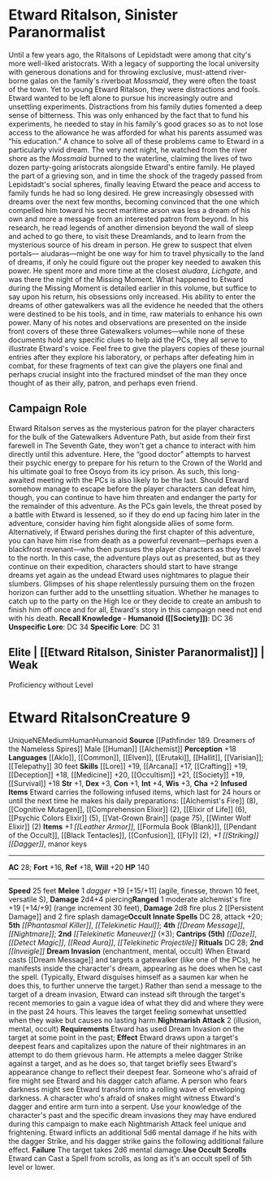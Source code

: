 ﻿---
ac: '28'
alignment: NE
all_resistance: null
burrow_speed: null
charisma: '+2'
climb_speed: null
constitution: '+1'
creature_ability:
- Dream Invasion
- Infused Items
- Nightmarish Attack
- Use Occult Scrolls
creature_family: null
description: "Until a few years ago, the Ritalsons of Lepidstadt were among that city's\
  \ more well-liked aristocrats. With a legacy of supporting the local university\
  \ with generous donations and for throwing exclusive, must-attend river-borne galas\
  \ on the family's riverboat <i>Mossmaid</i>, they were often the toast of the town.\
  \ Yet to young Etward Ritalson, they were distractions and fools.<br/><br/> Etward\
  \ wanted to be left alone to pursue his increasingly outre and unsettling experiments.\
  \ Distractions from his family duties fomented a deep sense of bitterness. This\
  \ was only enhanced by the fact that to fund his experiments, he needed to stay\
  \ in his family's good graces so as to not lose access to the allowance he was afforded\
  \ for what his parents assumed was \u201Chis education.\u201D<br/><br/> A chance\
  \ to solve all of these problems came to Etward in a particularly vivid dream. The\
  \ very next night, he watched from the river shore as the <i>Mossmaid</i> burned\
  \ to the waterline, claiming the lives of two dozen party-going aristocrats alongside\
  \ Etward's entire family. He played the part of a grieving son, and in time the\
  \ shock of the tragedy passed from Lepidstadt's social spheres, finally leaving\
  \ Etward the peace and access to family funds he had so long desired.<br/><br/>\
  \ He grew increasingly obsessed with dreams over the next few months, becoming convinced\
  \ that the one which compelled him toward his secret maritime arson was less a dream\
  \ of his own and more a message from an interested patron from beyond. In his research,\
  \ he read legends of another dimension beyond the wall of sleep and ached to go\
  \ there, to visit these Dreamlands, and to learn from the mysterious source of his\
  \ dream in person. He grew to suspect that elven portals\u2014 aiudaras\u2014might\
  \ be one way for him to travel physically to the land of dreams, if only he could\
  \ figure out the proper key needed to awaken this power. He spent more and more\
  \ time at the closest <i>aiudara</i>, <i>Lichgate</i>, and was there the night of\
  \ the Missing Moment.<br/><br/> What happened to Etward during the Missing Moment\
  \ is detailed earlier in this volume, but suffice to say upon his return, his obsessions\
  \ only increased. His ability to enter the dreams of other gatewalkers was all the\
  \ evidence he needed that the others were destined to be his tools, and in time,\
  \ raw materials to enhance his own power. Many of his notes and observations are\
  \ presented on the inside front covers of these three Gatewalkers volumes\u2014\
  while none of these documents hold any specific clues to help aid the PCs, they\
  \ all serve to illustrate Etward's voice. Feel free to give the players copies of\
  \ these journal entries after they explore his laboratory, or perhaps after defeating\
  \ him in combat, for these fragments of text can give the players one final and\
  \ perhaps crucial insight into the fractured mindset of the man they once thought\
  \ of as their ally, patron, and perhaps even friend."
dexterity: '+3'
element: null
fly_speed: null
fortitude: '+16'
hp: '140'
id: '2515'
immunity: null
intelligence: '+4'
land_speed: '25'
language:
- '[[DATABASE/language/Aklo|Aklo]]'
- '[[DATABASE/language/Common|Common]]'
- '[[DATABASE/language/Elven|Elven]]'
- '[[DATABASE/language/Erutaki|Erutaki]]'
- '[[DATABASE/language/Hallit|Hallit]]'
- '[[DATABASE/language/Varisian|Varisian]] ; [[DATABASE/monsterability/Telepathy|telepathy]]
  30 feet'
level: '9'
max_speed: '25'
name: Etward Ritalson
perception: '+18'
rarity: Unique
reflex: '+18'
resistance: null
rus_type_level: null
sense: null
size: Medium
skill:
- '[[DATABASE/skill/Lore|Academia Lore]] +19'
- '[[DATABASE/skill/Arcana|Arcana]] +17'
- '[[DATABASE/skill/Crafting|Crafting]] +19'
- '[[DATABASE/skill/Deception|Deception]] +18'
- '[[DATABASE/skill/Medicine|Medicine]] +20'
- '[[DATABASE/skill/Occultism|Occultism]] +21'
- '[[DATABASE/skill/Society|Society]] +19'
- '[[DATABASE/skill/Survival|Survival]] +18'
source: '[[DATABASE/source/Pathfinder 189. Dreamers of the Nameless Spires|Pathfinder
  #189: Dreamers of the Nameless Spires]]'
speed:
- 25 feet
spell:
- '[[DATABASE/spell/Daze|Daze]]'
- '[[DATABASE/spell/Detect Magic|DetectMagic]]'
- '[[DATABASE/spell/Dream Message|Dream Message]]'
- '[[DATABASE/spell/Nightmare|Nightmare]]'
- '[[DATABASE/spell/Phantasmal Killer|Phantasmal Killer]]'
- '[[DATABASE/spell/Read Aura|Read Aura]]'
- '[[DATABASE/spell/Telekinetic Haul|Telekinetic Haul]]'
- '[[DATABASE/spell/Telekinetic Maneuver|Telekinetic Maneuver]]'
- '[[DATABASE/spell/Telekinetic Projectile|TelekineticProjectile]]'
strength: '+1'
strength_req: '1'
strongest_save:
- Will
swim_speed: null
trait:
- '[[DATABASE/trait/Human|Human]]'
- '[[DATABASE/trait/Humanoid|Humanoid]]'
- '[[DATABASE/trait/Unique|Unique]]'
type: Creature
vision: null
weakest_save:
- Fortitude
weakness: null
will: '+20'
wisdom: '+3'

---
# Etward Ritalson, Sinister Paranormalist

Until a few years ago, the Ritalsons of Lepidstadt were among that city's more well-liked aristocrats. With a legacy of supporting the local university with generous donations and for throwing exclusive, must-attend river-borne galas on the family's riverboat _Mossmaid_, they were often the toast of the town. Yet to young Etward Ritalson, they were distractions and fools.
 Etward wanted to be left alone to pursue his increasingly outre and unsettling experiments. Distractions from his family duties fomented a deep sense of bitterness. This was only enhanced by the fact that to fund his experiments, he needed to stay in his family's good graces so as to not lose access to the allowance he was afforded for what his parents assumed was “his education.”
 A chance to solve all of these problems came to Etward in a particularly vivid dream. The very next night, he watched from the river shore as the _Mossmaid_ burned to the waterline, claiming the lives of two dozen party-going aristocrats alongside Etward's entire family. He played the part of a grieving son, and in time the shock of the tragedy passed from Lepidstadt's social spheres, finally leaving Etward the peace and access to family funds he had so long desired.
 He grew increasingly obsessed with dreams over the next few months, becoming convinced that the one which compelled him toward his secret maritime arson was less a dream of his own and more a message from an interested patron from beyond. In his research, he read legends of another dimension beyond the wall of sleep and ached to go there, to visit these Dreamlands, and to learn from the mysterious source of his dream in person. He grew to suspect that elven portals— aiudaras—might be one way for him to travel physically to the land of dreams, if only he could figure out the proper key needed to awaken this power. He spent more and more time at the closest _aiudara_, _Lichgate_, and was there the night of the Missing Moment.
 What happened to Etward during the Missing Moment is detailed earlier in this volume, but suffice to say upon his return, his obsessions only increased. His ability to enter the dreams of other gatewalkers was all the evidence he needed that the others were destined to be his tools, and in time, raw materials to enhance his own power. Many of his notes and observations are presented on the inside front covers of these three Gatewalkers volumes—while none of these documents hold any specific clues to help aid the PCs, they all serve to illustrate Etward's voice. Feel free to give the players copies of these journal entries after they explore his laboratory, or perhaps after defeating him in combat, for these fragments of text can give the players one final and perhaps crucial insight into the fractured mindset of the man they once thought of as their ally, patron, and perhaps even friend.

## Campaign Role

Etward Ritalson serves as the mysterious patron for the player characters for the bulk of the Gatewalkers Adventure Path, but aside from their first farewell in The Seventh Gate, they won't get a chance to interact with him directly until this adventure. Here, the “good doctor” attempts to harvest their psychic energy to prepare for his return to the Crown of the World and his ultimate goal to free Osoyo from its icy prison. As such, this long-awaited meeting with the PCs is also likely to be the last.
 Should Etward somehow manage to escape before the player characters can defeat him, though, you can continue to have him threaten and endanger the party for the remainder of this adventure. As the PCs gain levels, the threat posed by a battle with Etward is lessened, so if they do end up facing him later in the adventure, consider having him fight alongside allies of some form.
 Alternatively, if Etward perishes during the first chapter of this adventure, you can have him rise from death as a powerful revenant—perhaps even a blackfrost revenant—who then pursues the player characters as they travel to the north. In this case, the adventure plays out as presented, but as they continue on their expedition, characters should start to have strange dreams yet again as the undead Etward uses nightmares to plague their slumbers. Glimpses of his shape relentlessly pursuing them on the frozen horizon can further add to the unsettling situation. Whether he manages to catch up to the party on the High Ice or they decide to create an ambush to finish him off once and for all, Etward's story in this campaign need not end with his death.
**Recall Knowledge - Humanoid ([[Society]])**: DC 36
**Unspecific Lore**: DC 34
**Specific Lore**: DC 31

## Elite | [[Etward Ritalson, Sinister Paranormalist]] | Weak
Proficiency without Level

# Etward Ritalson<span class="item-type">Creature 9</span>

<span class="trait-unique item-trait">Unique</span><span class="trait-alignment item-trait">NE</span><span class="trait-size item-trait">Medium</span><span class="item-trait">Human</span><span class="item-trait">Humanoid</span>
**Source** [[Pathfinder 189. Dreamers of the Nameless Spires]]
Male [[Human]] [[Alchemist]]
**Perception** +18
**Languages** [[Aklo]], [[Common]], [[Elven]], [[Erutaki]], [[Hallit]], [[Varisian]]; [[Telepathy]] 30 feet
**Skills** [[Lore]] +19, [[Arcana]] +17, [[Crafting]] +19, [[Deception]] +18, [[Medicine]] +20, [[Occultism]] +21, [[Society]] +19, [[Survival]] +18
**Str** +1, **Dex** +3, **Con** +1, **Int** +4, **Wis** +3, **Cha** +2
**Infused Items** Etward carries the following infused items, which last for 24 hours or until the next time he makes his daily preparations: [[Alchemist's Fire]] (8), [[Cognitive Mutagen]], [[Comprehension Elixir]] (2), [[Elixir of Life]] (6), [[Psychic Colors Elixir]] (5), [[Vat-Grown Brain]] (page 75), [[Winter Wolf Elixir]] (2)
**Items** _+1 [[Leather Armor]]_, [[Formula Book (Blank)]], [[Pendant of the Occult]], [[Black Tentacles]], [[Confusion]], [[Fly]] (2), _+1 [[Striking]] [[Dagger]]_, manor keys

---
**AC** 28; **Fort** +16, **Ref** +18, **Will** +20
**HP** 140

---
**Speed** 25 feet
<span class="in-box-ability">**Melee** <span class="action-icon">1</span> _dagger_ +19 [+15/+11] (agile, finesse, thrown 10 feet, versatile S), **Damage** 2d4+4 piercing</span><span class="in-box-ability">**Ranged** <span class="action-icon">1</span> moderate alchemist's fire +19 [+14/+9] (range increment 30 feet), **Damage** 2d8 fire plus 2 [[Persistent Damage]] and 2 fire splash damage</span>**Occult Innate Spells** DC 28, attack +20; **5th** _[[Phantasmal Killer]]_, _[[Telekinetic Haul]]_; **4th** _[[Dream Message]]_, _[[Nightmare]]_; **2nd** _[[Telekinetic Maneuver]]_ (×3); **Cantrips** **(5th)** _[[Daze]]_, _[[Detect Magic]]_, _[[Read Aura]]_, _[[Telekinetic Projectile]]_
**Rituals** DC 28; **2nd** _[[Inveigle]]_
<span class="in-box-ability">**Dream Invasion** (enchantment, mental, occult) When Etward casts [[Dream Message]] and targets a gatewalker (like one of the PCs), he manifests inside the character's dream, appearing as he does when he cast the spell. (Typically, Etward disguises himself as a saumen kar when he does this, to further unnerve the target.) Rather than send a message to the target of a dream invasion, Etward can instead sift through the target's recent memories to gain a vague idea of what they did and where they were in the past 24 hours. This leaves the target feeling somewhat unsettled when they wake but causes no lasting harm.</span><span class="in-box-ability">**Nightmarish Attack** <span class="action-icon">2</span> (illusion, mental, occult) **Requirements** Etward has used Dream Invasion on the target at some point in the past; **Effect** Etward draws upon a target's deepest fears and capitalizes upon the nature of their nightmares in an attempt to do them grievous harm. He attempts a melee dagger Strike against a target, and as he does so, that target briefly sees Etward's appearance change to reflect their deepest fear. Someone who's afraid of fire might see Etward and his dagger catch aflame. A person who fears darkness might see Etward transform into a rolling wave of enveloping darkness. A character who's afraid of snakes might witness Etward's dagger and entire arm turn into a serpent. Use your knowledge of the character's past and the specific dream invasions they may have endured during this campaign to make each Nightmarish Attack feel unique and frightening. Etward inflicts an additional 5d6 mental damage if he hits with the dagger Strike, and his dagger strike gains the following additional failure effect.
**Failure** The target takes 2d6 mental damage.</span><span class="in-box-ability">**Use Occult Scrolls** Etward can Cast a Spell from scrolls, as long as it's an occult spell of 5th level or lower.</span>